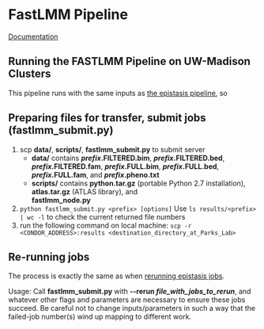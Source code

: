 # FastLMM Pipeline
[Documentation](http://microsoftgenomics.github.io/FaST-LMM/)

## Running the FASTLMM Pipeline on UW-Madison Clusters
This pipeline runs with the same inputs as [the epistasis pipeline](https://github.com/Parks-Laboratory/epistasis_pipeline), so 

## Preparing files for transfer, submit jobs (fastlmm_submit.py)
1. scp **data/**, **scripts/**, **fastlmm_submit.py** to submit server
	* **data/** contains
		**_prefix_.FILTERED.bim**,
		**_prefix_.FILTERED.bed**,
		**_prefix_.FILTERED.fam**,
		**_prefix_.FULL.bim**,
		**_prefix_.FULL.bed**,
		**_prefix_.FULL.fam**, and
		**_prefix_.pheno.txt**
	* **scripts/** contains
		**python.tar.gz** (portable Python 2.7 installation),
		**atlas.tar.gz** (ATLAS library), and 	
		**fastlmm_node.py**
1. `python fastlmm_submit.py <prefix> [options]`
	Use `ls results/<prefix> | wc -l` to check the current returned file numbers
1. run the following command on local machine: `scp -r <CONDOR_ADDRESS>:results <destination_directory_at_Parks_Lab>`

## Re-running jobs
The process is exactly the same as when [rerunning epistasis jobs](https://github.com/Parks-Laboratory/epistasis_pipeline/blob/redesign/master/README.md#re-running-jobs). 

Usage: Call **fastlmm_submit.py** with **--rerun _file_with_jobs_to_rerun_**, and whatever other flags and parameters are necessary to ensure these jobs succeed. Be careful not to change inputs/parameters in such a way that the failed-job number(s) wind up mapping to different work.
